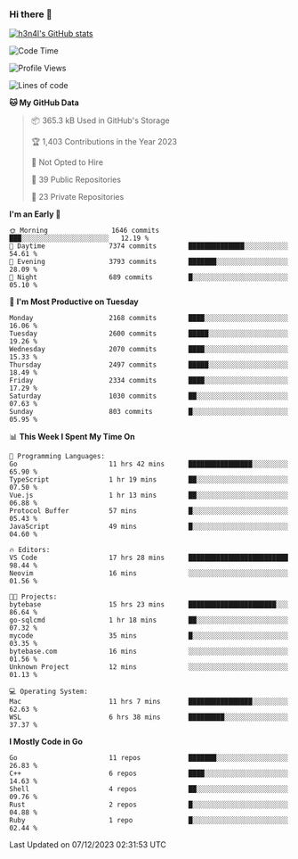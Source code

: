 ### Hi there 👋

[![h3n4l's GitHub stats](https://github-readme-stats.vercel.app/api?username=h3n4l&count_private=true&show_icons=true&theme=radical)](https://github.com/h3n4l/github-readme-stats)

<!--START_SECTION:waka-->
![Code Time](http://img.shields.io/badge/Code%20Time-1%2C758%20hrs%2019%20mins-blue)

![Profile Views](http://img.shields.io/badge/Profile%20Views-1-blue)

![Lines of code](https://img.shields.io/badge/From%20Hello%20World%20I%27ve%20Written-3.6%20million%20lines%20of%20code-blue)

**🐱 My GitHub Data** 

> 📦 365.3 kB Used in GitHub's Storage 
 > 
> 🏆 1,403 Contributions in the Year 2023
 > 
> 🚫 Not Opted to Hire
 > 
> 📜 39 Public Repositories 
 > 
> 🔑 23 Private Repositories 
 > 
**I'm an Early 🐤** 

```text
🌞 Morning                1646 commits        ███░░░░░░░░░░░░░░░░░░░░░░   12.19 % 
🌆 Daytime                7374 commits        ██████████████░░░░░░░░░░░   54.61 % 
🌃 Evening                3793 commits        ███████░░░░░░░░░░░░░░░░░░   28.09 % 
🌙 Night                  689 commits         █░░░░░░░░░░░░░░░░░░░░░░░░   05.10 % 
```
📅 **I'm Most Productive on Tuesday** 

```text
Monday                   2168 commits        ████░░░░░░░░░░░░░░░░░░░░░   16.06 % 
Tuesday                  2600 commits        █████░░░░░░░░░░░░░░░░░░░░   19.26 % 
Wednesday                2070 commits        ████░░░░░░░░░░░░░░░░░░░░░   15.33 % 
Thursday                 2497 commits        █████░░░░░░░░░░░░░░░░░░░░   18.49 % 
Friday                   2334 commits        ████░░░░░░░░░░░░░░░░░░░░░   17.29 % 
Saturday                 1030 commits        ██░░░░░░░░░░░░░░░░░░░░░░░   07.63 % 
Sunday                   803 commits         █░░░░░░░░░░░░░░░░░░░░░░░░   05.95 % 
```


📊 **This Week I Spent My Time On** 

```text
💬 Programming Languages: 
Go                       11 hrs 42 mins      ████████████████░░░░░░░░░   65.90 % 
TypeScript               1 hr 19 mins        ██░░░░░░░░░░░░░░░░░░░░░░░   07.50 % 
Vue.js                   1 hr 13 mins        ██░░░░░░░░░░░░░░░░░░░░░░░   06.88 % 
Protocol Buffer          57 mins             █░░░░░░░░░░░░░░░░░░░░░░░░   05.43 % 
JavaScript               49 mins             █░░░░░░░░░░░░░░░░░░░░░░░░   04.60 % 

🔥 Editors: 
VS Code                  17 hrs 28 mins      █████████████████████████   98.44 % 
Neovim                   16 mins             ░░░░░░░░░░░░░░░░░░░░░░░░░   01.56 % 

🐱‍💻 Projects: 
bytebase                 15 hrs 23 mins      ██████████████████████░░░   86.64 % 
go-sqlcmd                1 hr 18 mins        ██░░░░░░░░░░░░░░░░░░░░░░░   07.32 % 
mycode                   35 mins             █░░░░░░░░░░░░░░░░░░░░░░░░   03.35 % 
bytebase.com             16 mins             ░░░░░░░░░░░░░░░░░░░░░░░░░   01.56 % 
Unknown Project          12 mins             ░░░░░░░░░░░░░░░░░░░░░░░░░   01.13 % 

💻 Operating System: 
Mac                      11 hrs 7 mins       ████████████████░░░░░░░░░   62.63 % 
WSL                      6 hrs 38 mins       █████████░░░░░░░░░░░░░░░░   37.37 % 
```

**I Mostly Code in Go** 

```text
Go                       11 repos            ███████░░░░░░░░░░░░░░░░░░   26.83 % 
C++                      6 repos             ████░░░░░░░░░░░░░░░░░░░░░   14.63 % 
Shell                    4 repos             ██░░░░░░░░░░░░░░░░░░░░░░░   09.76 % 
Rust                     2 repos             █░░░░░░░░░░░░░░░░░░░░░░░░   04.88 % 
Ruby                     1 repo              █░░░░░░░░░░░░░░░░░░░░░░░░   02.44 % 
```




 Last Updated on 07/12/2023 02:31:53 UTC
<!--END_SECTION:waka-->

